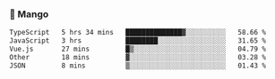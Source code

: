 ### 🥭 Mango

<!--START_SECTION:waka-->

```txt
TypeScript   5 hrs 34 mins   ██████████████▓░░░░░░░░░░   58.66 %
JavaScript   3 hrs           ████████░░░░░░░░░░░░░░░░░   31.65 %
Vue.js       27 mins         █▒░░░░░░░░░░░░░░░░░░░░░░░   04.79 %
Other        18 mins         ▓░░░░░░░░░░░░░░░░░░░░░░░░   03.28 %
JSON         8 mins          ▒░░░░░░░░░░░░░░░░░░░░░░░░   01.43 %
```

<!--END_SECTION:waka-->
